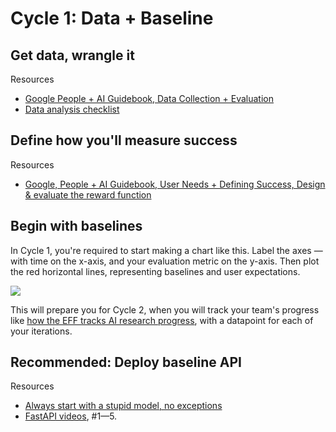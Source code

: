 # Cycle 1: Data + Baseline

## Get data, wrangle it

Resources

- [Google People + AI Guidebook, Data Collection + Evaluation](https://pair.withgoogle.com/chapter/data-collection/)
- [Data analysis checklist](https://www.kdnuggets.com/2015/03/jtleek-elements-data-analytic-style.html)


## Define how you'll measure success

Resources

- [Google, People + AI Guidebook, User Needs + Defining Success, Design & evaluate the reward function](https://pair.withgoogle.com/chapter/user-needs/#section3)


## Begin with baselines

In Cycle 1, you're required to start making a chart like this. Label the axes — with time on the x-axis, and your evaluation metric on the y-axis.  Then plot the red horizontal lines, representing baselines and user expectations. 

![](https://user-images.githubusercontent.com/7278219/71922887-bd063980-3183-11ea-8930-33462eee48c0.png)

This will prepare you for Cycle 2, when you will track your team's progress like [how the EFF tracks AI research progress](https://www.eff.org/ai/metrics), with a datapoint for each of your iterations. 


## Recommended: Deploy baseline API

Resources

- [Always start with a stupid model, no exceptions](https://blog.insightdatascience.com/always-start-with-a-stupid-model-no-exceptions-3a22314b9aaa)
- [FastAPI videos](https://calmcode.io/fastapi/hello-world.html), #1—5.